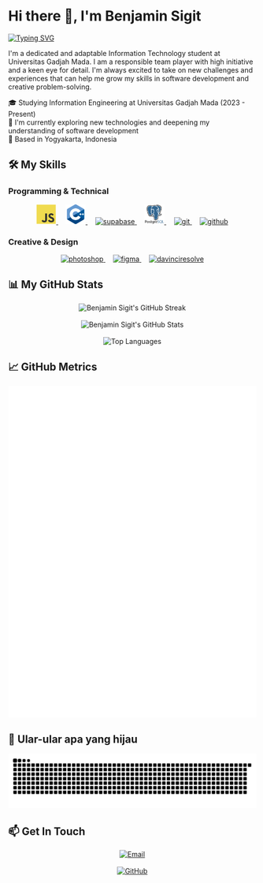 # Hi there 👋, I'm Benjamin Sigit
[![Typing SVG](https://readme-typing-svg.herokuapp.com?font=Inter&size=35&pause=1000&center=true&vCenter=true&width=1000&lines=Information+Technology+Student+at+UGM;Creative+and+Detail-Oriented+Developer;A+Lifelong+Learner)](https://git.io/typing-svg)

I'm a dedicated and adaptable Information Technology student at Universitas Gadjah Mada. I am a responsible team player with high initiative and a keen eye for detail. I'm always excited to take on new challenges and experiences that can help me grow my skills in software development and creative problem-solving.

🎓 Studying Information Engineering at Universitas Gadjah Mada (2023 - Present)
<br>
🌱 I'm currently exploring new technologies and deepening my understanding of software development
<br>
📍 Based in Yogyakarta, Indonesia

## 🛠️ My Skills

### Programming & Technical
<p align="center">
  <a href="https://developer.mozilla.org/en-US/docs/Web/JavaScript" target="_blank" rel="noreferrer">
    <img src="https://raw.githubusercontent.com/devicons/devicon/master/icons/javascript/javascript-original.svg" alt="javascript" width="40" height="40"/>
  </a>
  &nbsp;&nbsp;&nbsp;
  <a href="https://www.cplusplus.com/" target="_blank" rel="noreferrer">
    <img src="https://raw.githubusercontent.com/devicons/devicon/master/icons/cplusplus/cplusplus-original.svg" alt="cplusplus" width="40" height="40"/>
  </a>
  &nbsp;&nbsp;&nbsp;
  <a href="https://supabase.io/" target="_blank" rel="noreferrer">
    <img src="https://cdn.jsdelivr.net/gh/devicons/devicon/icons/supabase/supabase-original.svg" alt="supabase" width="40" height="40"/>
  </a>
  &nbsp;&nbsp;&nbsp;
  <a href="https://www.postgresql.org" target="_blank" rel="noreferrer">
    <img src="https://raw.githubusercontent.com/devicons/devicon/master/icons/postgresql/postgresql-original-wordmark.svg" alt="postgresql" width="40" height="40"/>
  </a>
  &nbsp;&nbsp;&nbsp;
  <a href="https://git-scm.com/" target="_blank" rel="noreferrer">
    <img src="https://www.vectorlogo.zone/logos/git-scm/git-scm-icon.svg" alt="git" width="40" height="40"/>
  </a>
  &nbsp;&nbsp;&nbsp;
  <a href="https://github.com/" target="_blank" rel="noreferrer">
    <img src="https://cdn.jsdelivr.net/gh/devicons/devicon/icons/github/github-original.svg" alt="github" width="40" height="40"/>
  </a>
</p>

### Creative & Design
<p align="center">
  <a href="https://www.adobe.com/products/photoshop.html" target="_blank" rel="noreferrer">
    <img src="https://cdn.jsdelivr.net/gh/devicons/devicon/icons/photoshop/photoshop-plain.svg" alt="photoshop" width="40" height="40"/>
  </a>
  &nbsp;&nbsp;&nbsp;
  <a href="https://www.figma.com/" target="_blank" rel="noreferrer">
    <img src="https://www.vectorlogo.zone/logos/figma/figma-icon.svg" alt="figma" width="40" height="40"/>
  </a>
  &nbsp;&nbsp;&nbsp;
  <a href="https://www.blackmagicdesign.com/products/davinciresolve" target="_blank" rel="noreferrer">
    <img src="https://upload.wikimedia.org/wikipedia/commons/9/90/DaVinci_Resolve_17_logo.svg" alt="davinciresolve" width="40" height="40"/>
  </a>
</p>

## 📊 My GitHub Stats

<p align="center">
  <img src="https://github-readme-streak-stats.herokuapp.com/?user=benjminn&theme=dracula" alt="Benjamin Sigit's GitHub Streak" />
  <br><br>
  <img src="https://github-readme-stats.vercel.app/api?username=benjminn&show_icons=true&theme=dracula&rank_icon=github" alt="Benjamin Sigit's GitHub Stats" />
  <br><br>
  <img src="https://github-readme-stats.vercel.app/api/top-langs/?username=benjminn&layout=compact&theme=dracula" alt="Top Languages" />
</p>

## 📈 GitHub Metrics 

<div align="center">
  <img src="https://raw.githubusercontent.com/benjminn/benjminn/main/github-metrics.svg" alt="GitHub Metrics" />
</div>

## 🐍 Ular-ular apa yang hijau

<div align="center">
  <picture>
    <source media="(prefers-color-scheme: dark)" srcset="https://raw.githubusercontent.com/benjminn/benjminn/output/github-contribution-grid-snake-dark.svg">
    <source media="(prefers-color-scheme: light)" srcset="https://raw.githubusercontent.com/benjminn/benjminn/output/github-contribution-grid-snake.svg">
    <img alt="github contribution grid snake animation" src="https://raw.githubusercontent.com/benjminn/benjminn/output/github-contribution-grid-snake.svg">
  </picture>
</div>

## 📫 Get In Touch

<p align="center">
  <a href="mailto:benjamin.sigit1@gmail.com">
    <img src="https://img.shields.io/badge/Email-benjamin.sigit1%40gmail.com-red?style=for-the-badge&logo=gmail&logoColor=white" alt="Email" />
  </a>
  <br><br>
  <a href="https://github.com/benjminn">
    <img src="https://img.shields.io/badge/GitHub-benjminn-black?style=for-the-badge&logo=github&logoColor=white" alt="GitHub" />
  </a>
</p>
